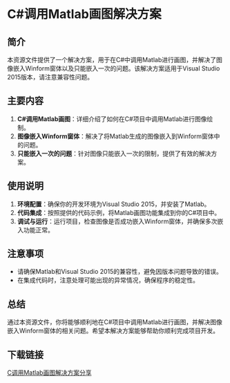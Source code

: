 # C#调用Matlab画图解决方案

## 简介
本资源文件提供了一个解决方案，用于在C#中调用Matlab进行画图，并解决了图像嵌入Winform窗体以及只能嵌入一次的问题。该解决方案适用于Visual Studio 2015版本，请注意兼容性问题。

## 主要内容
1. **C#调用Matlab画图**：详细介绍了如何在C#项目中调用Matlab进行图像绘制。
2. **图像嵌入Winform窗体**：解决了将Matlab生成的图像嵌入到Winform窗体中的问题。
3. **只能嵌入一次的问题**：针对图像只能嵌入一次的限制，提供了有效的解决方案。

## 使用说明
1. **环境配置**：确保你的开发环境为Visual Studio 2015，并安装了Matlab。
2. **代码集成**：按照提供的代码示例，将Matlab画图功能集成到你的C#项目中。
3. **调试与运行**：运行项目，检查图像是否成功嵌入Winform窗体，并确保多次嵌入功能正常。

## 注意事项
- 请确保Matlab和Visual Studio 2015的兼容性，避免因版本问题导致的错误。
- 在集成代码时，注意处理可能出现的异常情况，确保程序的稳定性。

## 总结
通过本资源文件，你将能够顺利地在C#项目中调用Matlab进行画图，并解决图像嵌入Winform窗体的相关问题。希望本解决方案能够帮助你顺利完成项目开发。

## 下载链接

[C调用Matlab画图解决方案分享](https://pan.quark.cn/s/efe99a68f7d3)
